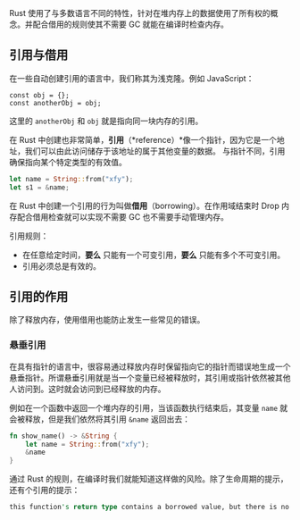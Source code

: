 Rust 使用了与多数语言不同的特性，针对在堆内存上的数据使用了所有权的概念。并配合借用的规则使其不需要 GC 就能在编译时检查内存。

## 引用与借用

在一些自动创建引用的语言中，我们称其为浅克隆。例如 JavaScript：

```tsx
const obj = {};
const anotherObj = obj;
```

这里的 `anotherObj` 和 `obj` 就是指向同一块内存的引用。

在 Rust 中创建也非常简单，**引用**（*reference）*像一个指针，因为它是一个地址，我们可以由此访问储存于该地址的属于其他变量的数据。 与指针不同，引用确保指向某个特定类型的有效值。

```rust
let name = String::from("xfy");
let s1 = &name;
```

在 Rust 中创建一个引用的行为叫做**借用**（borrowing）。在作用域结束时 Drop 内存配合借用检查就可以实现不需要 GC 也不需要手动管理内存。

引用规则：

- 在任意给定时间，**要么** 只能有一个可变引用，**要么** 只能有多个不可变引用。
- 引用必须总是有效的。

## 引用的作用

除了释放内存，使用借用也能防止发生一些常见的错误。

### 悬垂引用

在具有指针的语言中，很容易通过释放内存时保留指向它的指针而错误地生成一个悬垂指针。所谓悬垂引用就是当一个变量已经被释放时，其引用或指针依然被其他人访问到。这时就会访问到已经释放的内存。

例如在一个函数中返回一个堆内存的引用，当该函数执行结束后，其变量 `name` 就会被释放，但是我们依然将其引用 `&name` 返回出去：

```rust
fn show_name() -> &String {
    let name = String::from("xfy");
    &name
}
```

通过 Rust 的规则，在编译时我们就能知道这样做的风险。除了生命周期的提示，还有个引用的提示：

```rust
this function's return type contains a borrowed value, but there is no value for it to be borrowed from
```